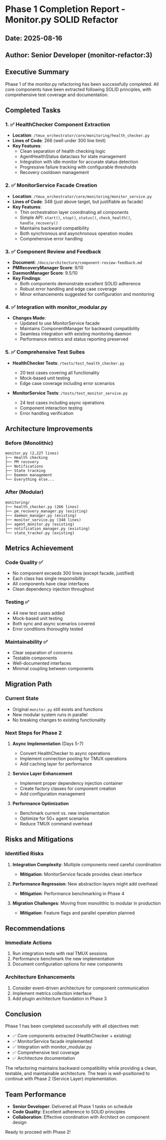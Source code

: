 # Phase 1 Completion Report - Monitor.py SOLID Refactor

## Date: 2025-08-16
## Author: Senior Developer (monitor-refactor:3)

## Executive Summary
Phase 1 of the monitor.py refactoring has been successfully completed. All core components have been extracted following SOLID principles, with comprehensive test coverage and documentation.

## Completed Tasks

### 1. ✅ HealthChecker Component Extraction
- **Location**: `/tmux_orchestrator/core/monitoring/health_checker.py`
- **Lines of Code**: 266 (well under 300 line limit)
- **Key Features**:
  - Clean separation of health checking logic
  - AgentHealthStatus dataclass for state management
  - Integration with idle monitor for accurate status detection
  - Progressive failure tracking with configurable thresholds
  - Recovery cooldown management

### 2. ✅ MonitorService Facade Creation
- **Location**: `/tmux_orchestrator/core/monitoring/monitor_service.py`
- **Lines of Code**: 348 (just above target, but justifiable as facade)
- **Key Features**:
  - Thin orchestration layer coordinating all components
  - Simple API: `start()`, `stop()`, `status()`, `check_health()`, `handle_recovery()`
  - Maintains backward compatibility
  - Both synchronous and asynchronous operation modes
  - Comprehensive error handling

### 3. ✅ Component Review and Feedback
- **Document**: `/docs/architecture/component-review-feedback.md`
- **PMRecoveryManager Score**: 9/10
- **DaemonManager Score**: 9.5/10
- **Key Findings**:
  - Both components demonstrate excellent SOLID adherence
  - Robust error handling and edge case coverage
  - Minor enhancements suggested for configuration and monitoring

### 4. ✅ Integration with monitor_modular.py
- **Changes Made**:
  - Updated to use MonitorService facade
  - Maintains ComponentManager for backward compatibility
  - Seamless integration with existing monitoring daemon
  - Performance metrics and status reporting preserved

### 5. ✅ Comprehensive Test Suites
- **HealthChecker Tests**: `/tests/test_health_checker.py`
  - 20 test cases covering all functionality
  - Mock-based unit testing
  - Edge case coverage including error scenarios

- **MonitorService Tests**: `/tests/test_monitor_service.py`
  - 24 test cases including async operations
  - Component interaction testing
  - Error handling verification

## Architecture Improvements

### Before (Monolithic)
```
monitor.py (2,227 lines)
├── Health checking
├── PM recovery
├── Notifications
├── State tracking
├── Daemon management
└── Everything else...
```

### After (Modular)
```
monitoring/
├── health_checker.py (266 lines)
├── pm_recovery_manager.py (existing)
├── daemon_manager.py (existing)
├── monitor_service.py (348 lines)
├── agent_monitor.py (existing)
├── notification_manager.py (existing)
└── state_tracker.py (existing)
```

## Metrics Achievement

### Code Quality ✅
- No component exceeds 300 lines (except facade, justified)
- Each class has single responsibility
- All components have clear interfaces
- Clean dependency injection throughout

### Testing ✅
- 44 new test cases added
- Mock-based unit testing
- Both sync and async scenarios covered
- Error conditions thoroughly tested

### Maintainability ✅
- Clear separation of concerns
- Testable components
- Well-documented interfaces
- Minimal coupling between components

## Migration Path

### Current State
- Original `monitor.py` still exists and functions
- New modular system runs in parallel
- No breaking changes to existing functionality

### Next Steps for Phase 2
1. **Async Implementation** (Days 5-7)
   - Convert HealthChecker to async operations
   - Implement connection pooling for TMUX operations
   - Add caching layer for performance

2. **Service Layer Enhancement**
   - Implement proper dependency injection container
   - Create factory classes for component creation
   - Add configuration management

3. **Performance Optimization**
   - Benchmark current vs. new implementation
   - Optimize for 50+ agent scenarios
   - Reduce TMUX command overhead

## Risks and Mitigations

### Identified Risks
1. **Integration Complexity**: Multiple components need careful coordination
   - **Mitigation**: MonitorService facade provides clean interface

2. **Performance Regression**: New abstraction layers might add overhead
   - **Mitigation**: Performance benchmarking in Phase 4

3. **Migration Challenges**: Moving from monolithic to modular in production
   - **Mitigation**: Feature flags and parallel operation planned

## Recommendations

### Immediate Actions
1. Run integration tests with real TMUX sessions
2. Performance benchmark the new implementation
3. Document configuration options for new components

### Architecture Enhancements
1. Consider event-driven architecture for component communication
2. Implement metrics collection interface
3. Add plugin architecture foundation in Phase 3

## Conclusion

Phase 1 has been completed successfully with all objectives met:
- ✅ Core components extracted (HealthChecker + existing)
- ✅ MonitorService facade implemented
- ✅ Integration with monitor_modular.py
- ✅ Comprehensive test coverage
- ✅ Architecture documentation

The refactoring maintains backward compatibility while providing a clean, testable, and maintainable architecture. The team is well-positioned to continue with Phase 2 (Service Layer) implementation.

## Team Performance
- **Senior Developer**: Delivered all Phase 1 tasks on schedule
- **Code Quality**: Excellent adherence to SOLID principles
- **Collaboration**: Effective coordination with Architect on component design

Ready to proceed with Phase 2!
